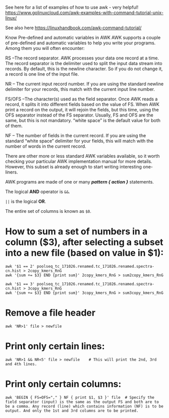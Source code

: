 See here for a list of examples of how to use awk - very helpful! https://www.golinuxcloud.com/awk-examples-with-command-tutorial-unix-linux/

See also here https://linuxhandbook.com/awk-command-tutorial/

Know Pre-defined and automatic variables in AWK
AWK supports a couple of pre-defined and automatic variables to help you write your programs. Among them you will often encounter:

RS –The record separator. AWK processes your data one record at a time. The record separator is the delimiter used to split the input data stream into records. By default, this is the newline character. So if you do not change it, a record is one line of the input file.

NR – The current input record number. If you are using the standard newline delimiter for your records, this match with the current input line number.

FS/OFS –The character(s) used as the field separator. Once AWK reads a record, it splits it into different fields based on the value of FS. When AWK print a record on the output, it will rejoin the fields, but this time, using the OFS separator instead of the FS separator. Usually, FS and OFS are the same, but this is not mandatory. “white space” is the default value for both of them.

NF – The number of fields in the current record. If you are using the standard “white space” delimiter for your fields, this will match with the number of words in the current record.

There are other more or less standard AWK variables available, so it worth checking your particular AWK implementation manual for more details. However, this subset is already enough to start writing interesting one-liners.

AWK programs are made of one or many ***pattern { action }*** statements.

The logical **AND** operator is ```&&```.

```||``` is the logical **OR**.

The entire set of columns is known as ```$0```.

# How to sum a set of numbers in a column ($3), after selecting a subset into a new file (based on value in $1):

```
awk '$1 == 2' poolseq_tc_171026.renamed.tc_171026.renamed.spectra-cn.hist > 2copy_kmers_RnG
awk '{sum += $3} END {print sum}' 2copy_kmers_RnG > sum2copy_kmers_RnG

awk '$1 == 3' poolseq_tc_171026.renamed.tc_171026.renamed.spectra-cn.hist > 3copy_kmers_RnG
awk '{sum += $3} END {print sum}' 3copy_kmers_RnG > sum3copy_kmers_RnG
```

# Remove a file header

```
awk 'NR>1' file > newfile
```

# Print only certain lines: 

```
awk 'NR>1 && NR<5' file > newfile    # This will print the 2nd, 3rd and 4th lines.
```

# Print only certain columns:
```
awk 'BEGIN { FS=OFS="," } NF { print $1, $3 }' file  # Specify the field separator (input) is the same as the output FS and both are to be a comma. Any record (line) which contains information (NF) is to be output. And only the 1st and 3rd columns are to be printed.
```
